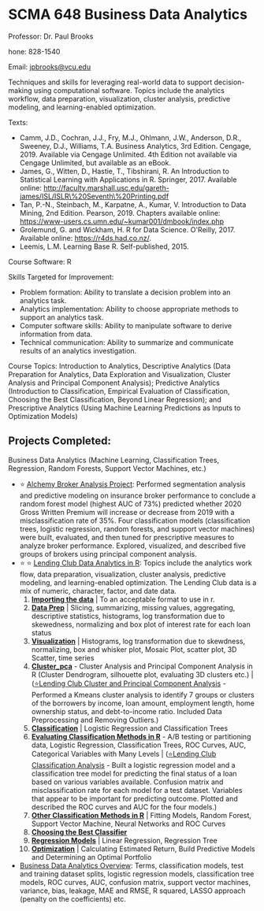 # SCMA 648 Business Data Analytics

Professor: Dr. Paul Brooks

hone: 828-1540

Email: jpbrooks@vcu.edu

Techniques and skills for leveraging real-world data to support decision-making using computational software. Topics include the analytics workflow, data preparation, visualization, cluster analysis, predictive modeling, and learning-enabled optimization.

Texts:
*	Camm, J.D., Cochran, J.J., Fry, M.J., Ohlmann, J.W., Anderson, D.R., Sweeney, D.J., Williams, T.A. Business Analytics, 3rd Edition. Cengage, 2019. Available via Cengage Unlimited. 4th Edition not available via Cengage Unlimited, but available as an eBook.
*	James, G., Witten, D., Hastie, T., Tibshirani, R. An Introduction to Statistical Learning with Applications in R. Springer, 2017. Available online: http://faculty.marshall.usc.edu/gareth-james/ISL/ISLR\%20Seventh\%20Printing.pdf
*	Tan, P.-N., Steinbach, M., Karpatne, A., Kumar, V. Introduction to Data Mining, 2nd Edition. Pearson, 2019. Chapters available online: https://www-users.cs.umn.edu/~kumar001/dmbook/index.php
*	Grolemund, G. and Wickham, H. R for Data Science. O'Reilly, 2017. Available online: https://r4ds.had.co.nz/.
*	Leemis, L.M. Learning Base R. Self-published, 2015.

Course Software: R

Skills Targeted for Improvement:
*	Problem formation: Ability to translate a decision problem into an analytics task.
*	Analytics implementation: Ability to choose appropriate methods to support an analytics task.
*	Computer software skills: Ability to manipulate software to derive information from data.
*	Technical communication: Ability to summarize and communicate results of an analytics investigation.

Course Topics: Introduction to Analytics, Descriptive Analytics (Data Preparation for Analytics, Data Exploration and Visualization, Cluster Analysis and Principal Component Analysis); Predictive Analytics (Introduction to Classification, Empirical Evaluation of Classification, Choosing the Best Classification, Beyond Linear Regression); and Prescriptive Analytics (Using Machine Learning Predictions as Inputs to Optimization Models) 


## Projects Completed: 
Business Data Analytics (Machine Learning, Classification Trees, Regression, Random Forests, Support Vector Machines, etc.)

* :star: [Alchemy Broker Analysis Project](https://github.com/bryce-bowles/alchemy-broker-modeling.git):  Performed segmentation analysis and predictive modeling on insurance broker performance to conclude a random forest model (highest AUC of 73%) predicted whether 2020 Gross Written Premium will increase or decrease from 2019 with a misclassification rate of 35%. Four classification models (classification trees, logistic regression, random forests, and support vector machines) were built, evaluated, and then tuned for prescriptive measures to analyze broker performance. Explored, visualized, and described five groups of brokers using principal component analysis.
* :star: :star: [Lending Club Data Analytics  in R](https://github.com/bryce-bowles/lending-club.git): Topics include the analytics work
flow, data preparation, visualization, cluster analysis, predictive modeling, and learning-enabled optimization. The Lending Club data is a mix of numeric, character, factor, and date data.
  1. [**Importing the data**](https://github.com/bryce-bowles/lending-club/tree/main/1_importing_data)  | To an acceptable format to use in r.
  2. [**Data Prep**](https://github.com/bryce-bowles/lending-club/tree/main/2_Data_Preparation) | Slicing, summarizing, missing values, aggregating, descriptive statistics, histograms, log transformation due to skewedness, normalizing and box plot of interest rate for each loan status
  3. [**Visualization**](https://github.com/bryce-bowles/lending-club/tree/main/3_visualization) | Histograms, log transformation due to skewdness, normalizing, box and whisker plot, Mosaic Plot, scatter plot, 3D Scatter, time series
  4. [**Cluster_pca**](https://github.com/bryce-bowles/lending-club/tree/main/4_cluster_pca) - Cluster Analysis and Principal Component Analysis in R (Cluster Dendrogram, silhouette plot, evaluating 3D clusters etc.) | ([:star:Lending Club Cluster and Principal Component Analysis](4_cluster_pca/4_Assignment-3_cluster_pca.pdf) - Performed a Kmeans cluster analysis to identify 7 groups or clusters of the borrowers by income, loan amount, employment length, home ownership status, and debt-to-income ratio. Included Data Preprocessing and Removing Outliers.) 
  5. [**Classification**](https://github.com/bryce-bowles/lending-club/tree/main/5_classification) | Logistic Regression and Classification Trees
  6. [**Evaluating Classification Methods in R**](https://github.com/bryce-bowles/lending-club/tree/main/6_class_eval) - A/B testing or partitioning data, Logistic Regression, Classification Trees, ROC Curves, AUC, Categorical Variables with Many Levels | ([:star:Lending Club Classification Analysis](6_class_eval/6_Assignment4.pdf) - Built a logistic regression model and a classification tree model for predicting the final status of a loan based on various variables available. Confusion matrix and misclassification rate for each model for a test dataset. Variables that appear to be important for predicting outcome. Plotted and described the ROC curves and AUC for the four models.) 
  7. [**Other Classification Methods in R**](https://github.com/bryce-bowles/lending-club/tree/main/7_other_class) | Fitting Models, Random Forest, Support Vector Machine, Neural Networks and ROC Curves
  8. [**Choosing the Best Classifier**](https://github.com/bryce-bowles/lending-club/tree/main/8_Choosing_the_best_classifier)
  9. [**Regression Models**](https://github.com/bryce-bowles/lending-club/tree/main/9_regression) | Linear Regression, Regression Tree
  10. [**Optimization**](https://github.com/bryce-bowles/lending-club/tree/main/10_optimization) | Calculating Estimated Return, Build Predictive Models and Determining an Optimal Portfolio
* [Business Data Analytics Overview](https://github.com/bryce-bowles/business-data-analytics.git): Terms, classification models, test and training dataset splits, logistic regression models, classification tree models, ROC curves, AUC, confusion matrix, support vector machines, variance, bias, leakage, MAE and RMSE, R squared, LASSO approach (penalty on the coefficients) etc.
 
